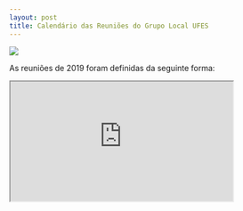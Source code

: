 ```yaml
---
layout: post
title: Calendário das Reuniões do Grupo Local UFES
---
```



<img src="{{ site.baseurl }}/images/calendario-reunioes.jpg" class="fit image">

<p>As reuniões de 2019 foram definidas da seguinte forma:</p>



<iframe width="400" height="215" src="https://professor.borges.net.br/index.php/apps/calendar/embed/3RQWLNLiTfF7GHTe"></iframe>
